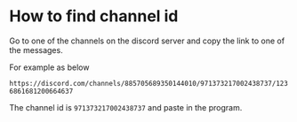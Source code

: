 
# How to find channel id

Go to one of the channels on the discord server and copy the link to one of the messages.

For example as below

`https://discord.com/channels/885705689350144010/971373217002438737/1236861681200664637`

The channel id is `971373217002438737` and paste in the program.